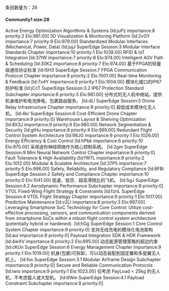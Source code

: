 条目数量为：28

#### Community1 size:28
Active Energy Optimization Algorithms & Systems [Id:juPz importance:8 priority:2 Elo:981.00]
3D Visualization & Monitoring Platform [Id:2vGY importance:7 priority:9 Elo:979.00]
Standardized Modular Interfaces (Mechanical, Power, Data) [Id:jujJ SuperEdge Session:3 Modular Interface Standards Chapter importance:10 priority:1 Elo:1038.00]
RFID & IoT Integration [Id:37tW importance:7 priority:8 Elo:974.00]
Intelligent AGV Path & Scheduling [Id:30KZ importance:8 priority:7 Elo:974.00]
基于FPGA的轻量级通信协议标准 [Id:l5H3 SuperEdge Session:7 FPGA Communication Protocol Chapter importance:9 priority:2 Elo:1001.00]
Real-time Monitoring & Feedback [Id:7x4Y importance:9 priority:1 Elo:1004.00]
模块化接口的IP67防护标准 [Id:jCcT SuperEdge Session:3.2 IP67 Protection Standard Subchapter importance:8 priority:3 Elo:981.00]
分布式的无人机中继站。提供机身维护和电池换电，包裹路由服务。 [Id:dLl SuperEdge Session:5 Drone Relay Infrastructure Chapter importance:9 priority:0]
超低成本模块化无人机。 [Id:4kr SuperEdge Session:8 Cost-Efficient Drone Chapter importance:9 priority:0]
Warehouse Layout & Shelving Optimization [Id:8X3J importance:9 priority:6 Elo:980.00]
Network Segmentation & Security [Id:gtHu importance:8 priority:4 Elo:995.00]
Redundant Flight Control System Architecture [Id:98JG importance:9 priority:1 Elo:1026.00]
Energy Efficiency & Cost Control [Id:hPbk importance:6 priority:10 Elo:970.00]
采用迷你神经网络作为核心控制系统。 [Id:2gm SuperEdge Session:9 Mini Neural Network Control Chapter importance:9 priority:0]
Fault Tolerance & High Availability [Id:fW7L importance:9 priority:2 Elo:1012.00]
Modular & Scalable Architecture [Id:37P5 importance:7 priority:5 Elo:996.00]
Safety, Reliability, and Regulatory Compliance [Id:8FBi SuperEdge Session:2 Safety and Compliance Chapter importance:10 priority:0 Elo:1041.00]
低速、低空、超高滑翔比的飞机。 [Id:5gJ SuperEdge Session:4.2 Aerodynamic Performance Subchapter importance:9 priority:0]
VTOL Fixed-Wing Flight Strategy & Constraints [Id:fznL SuperEdge Session:4 VTOL Flight Strategy Chapter importance:9 priority:1 Elo:1017.00]
Predictive Maintenance [Id:v2LI importance:8 priority:3 Elo:997.00]
Leveraging Smartphone SoC Technology for Core Control: Utilize cost-effective processing, sensors, and communication components derived from smartphone SoCs within a robust flight control system architecture (potentially hybrid or hardened). [Id:hGg SuperEdge Session:1 Core Control System Chapter importance:9 priority:0]
支持无线充电的模块化电池架构 [Id:aui importance:9 priority:0]
Payload Integration SDK & HDK Framework [Id:4wXV importance:8 priority:2 Elo:995.00]
动态能源管理策略的超边约束 [Id:cKUn SuperEdge Session:6 Energy Management Chapter importance:9 priority:1 Elo:1019.00]
机身(包裹)可拆卸，可以动态装配到固定翼和多旋翼无人机上。 [Id:fox SuperEdge Session:3.1 Modular Airframe Design Subchapter importance:9 priority:0]
Secure and Reliable Communication Protocols [Id:iwio importance:9 priority:1 Elo:1023.00]
仅考虑 PayLoad < 25kg 的无人机，不考虑载人或大型机。 [Id:6Wm SuperEdge Session:4.1 Payload Constraint Subchapter importance:9 priority:0]

